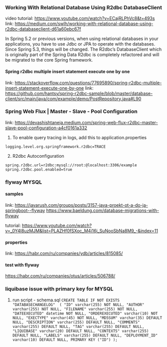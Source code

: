 ### Working With Relational Database Using R2dbc DatabaseClient

video tutorial: https://www.youtube.com/watch?v=ECajRLPhVc8&t=493s
link: https://medium.com/swlh/working-with-relational-database-using-r2dbc-databaseclient-d61a60ebc67f

In Spring 5.2 or previous versions, when using relational databases in your applications, you have to use Jdbc or JPA to
operate with the databases. Since Spring 5.3, things will be changed. The R2dbc’s DatabaseClient which is originally
part of the Spring Data R2dbc is completely refactored and will be migrated to the core Spring framework.

#### Spring r2dbc multiple insert statement execute one by one

link: https://stackoverflow.com/questions/77695890/spring-r2dbc-multiple-insert-statement-execute-one-by-one
link: https://github.com/hantsy/spring-r2dbc-sample/blob/master/database-client/src/main/java/com/example/demo/PostRepository.java#L90

### Spring Web Flux | Master - Slave - Pool Configuration

link: https://devashishtaneja.medium.com/spring-web-flux-r2dbc-master-slave-pool-configuration-a4cf0161a332

1. To enable query tracing in logs, add this to application.properties

``
logging.level.org.springframework.r2dbc=TRACE
``

2. R2dbc Autoconfiguration

``
spring.r2dbc.url=r2dbc:mysql://root:@localhost:3306/example
spring.r2dbc.pool.enabled=true
``

### flyway MYSQL

#### samples

link: https://javarush.com/groups/posts/3157-java-proekt-ot-a-do-ja-springboot--flyway
https://www.baeldung.com/database-migrations-with-flyway

tutorial: https://www.youtube.com/watch?v=_0Y4I8uzMJM&list=PLAZHf0fSXoc_M4i16j_SuNooSbNa8M9_-&index=11

#### properties

link: https://habr.com/ru/companies/ydb/articles/815085/

#### test with flyway

https://habr.com/ru/companies/otus/articles/506788/

### liquibase issue with primary key for MYSQL

1. run script - schema.sql
   ``
   CREATE TABLE IF NOT EXISTS "DATABASECHANGELOG"  (
   "ID" varchar(255) NOT NULL,
   "AUTHOR" varchar(255) NOT NULL,
   "FILENAME" varchar(255) NOT NULL,
   "DATEEXECUTED" datetime NOT NULL,
   "ORDEREXECUTED" varchar(10) NOT NULL,
   "EXECTYPE" varchar(45) NOT NULL,
   "MD5SUM" varchar(35) DEFAULT NULL,
   "DESCRIPTION" varchar(255) DEFAULT NULL,
   "COMMENTS" varchar(255) DEFAULT NULL,
   "TAG" varchar(255) DEFAULT NULL,
   "LIQUIBASE" varchar(20) DEFAULT NULL,
   "CONTEXTS" varchar(255) DEFAULT NULL,
   "LABELS" varchar(255) DEFAULT NULL,
   "DEPLOYMENT_ID" varchar(10) DEFAULT NULL,
   PRIMARY KEY ("ID")
   );
   ``